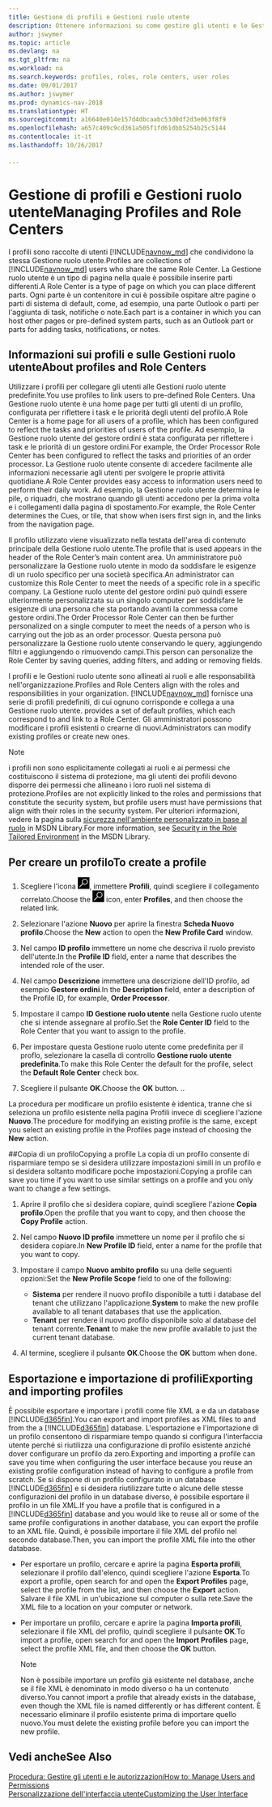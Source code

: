 ```yaml
---
title: Gestione di profili e Gestioni ruolo utente
description: Ottenere informazioni su come gestire gli utenti e le Gestioni ruolo utente in Dynamics NAV.
author: jswymer
ms.topic: article
ms.devlang: na
ms.tgt_pltfrm: na
ms.workload: na
ms.search.keywords: profiles, roles, role centers, user roles
ms.date: 09/01/2017
ms.author: jswymer
ms.prod: dynamics-nav-2018
ms.translationtype: HT
ms.sourcegitcommit: a16640e014e157d4dbcaabc53d0df2d3e063f8f9
ms.openlocfilehash: a657c409c9cd361a505f1fd61dbb5254b25c5144
ms.contentlocale: it-it
ms.lasthandoff: 10/26/2017

---
```

# <a name="managing-profiles-and-role-centers"></a><span data-ttu-id="bfe15-103">Gestione di profili e Gestioni ruolo utente</span><span class="sxs-lookup"><span data-stu-id="bfe15-103">Managing Profiles and Role Centers</span></span>
<span data-ttu-id="bfe15-104">I profili sono raccolte di utenti [!INCLUDE[navnow_md](includes/navnow_md.md)] che condividono la stessa Gestione ruolo utente.</span><span class="sxs-lookup"><span data-stu-id="bfe15-104">Profiles are collections of [!INCLUDE[navnow_md](includes/navnow_md.md)] users who share the same Role Center.</span></span> <span data-ttu-id="bfe15-105">La Gestione ruolo utente è un tipo di pagina nella quale è possibile inserire parti differenti.</span><span class="sxs-lookup"><span data-stu-id="bfe15-105">A Role Center is a type of page on which you can place different parts.</span></span> <span data-ttu-id="bfe15-106">Ogni parte è un contenitore in cui è possibile ospitare altre pagine o parti di sistema di default, come, ad esempio, una parte Outlook o parti per l'aggiunta di task, notifiche o note.</span><span class="sxs-lookup"><span data-stu-id="bfe15-106">Each part is a container in which you can host other pages or pre-defined system parts, such as an Outlook part or parts for adding tasks, notifications, or notes.</span></span>  

## <a name="about-profiles-and-role-centers"></a><span data-ttu-id="bfe15-107">Informazioni sui profili e sulle Gestioni ruolo utente</span><span class="sxs-lookup"><span data-stu-id="bfe15-107">About profiles and Role Centers</span></span>
<span data-ttu-id="bfe15-108">Utilizzare i profili per collegare gli utenti alle Gestioni ruolo utente predefinite.</span><span class="sxs-lookup"><span data-stu-id="bfe15-108">You use profiles to link users to pre-defined Role Centers.</span></span> <span data-ttu-id="bfe15-109">Una Gestione ruolo utente è una home page per tutti gli utenti di un profilo, configurata per riflettere i task e le priorità degli utenti del profilo.</span><span class="sxs-lookup"><span data-stu-id="bfe15-109">A Role Center is a home page for all users of a profile, which has been configured to reflect the tasks and priorities of users of the profile.</span></span> <span data-ttu-id="bfe15-110">Ad esempio, la Gestione ruolo utente del gestore ordini è stata configurata per riflettere i task e le priorità di un gestore ordini.</span><span class="sxs-lookup"><span data-stu-id="bfe15-110">For example, the Order Processor Role Center has been configured to reflect the tasks and priorities of an order processor.</span></span> <span data-ttu-id="bfe15-111">La Gestione ruolo utente consente di accedere facilmente alle informazioni necessarie agli utenti per svolgere le proprie attività quotidiane.</span><span class="sxs-lookup"><span data-stu-id="bfe15-111">A Role Center provides easy access to information users need to perform their daily work.</span></span> <span data-ttu-id="bfe15-112">Ad esempio, la Gestione ruolo utente determina le pile, o riquadri, che mostrano quando gli utenti accedono per la prima volta e i collegamenti dalla pagina di spostamento.</span><span class="sxs-lookup"><span data-stu-id="bfe15-112">For example, the Role Center determines the Cues, or tile, that show when isers first sign in, and the links from the navigation page.</span></span>

<span data-ttu-id="bfe15-113">Il profilo utilizzato viene visualizzato nella testata dell'area di contenuto principale della Gestione ruolo utente.</span><span class="sxs-lookup"><span data-stu-id="bfe15-113">The profile that is used appears in the header of the Role Center’s main content area.</span></span> <span data-ttu-id="bfe15-114">Un amministratore può personalizzare la Gestione ruolo utente in modo da soddisfare le esigenze di un ruolo specifico per una società specifica.</span><span class="sxs-lookup"><span data-stu-id="bfe15-114">An administrator can customize this Role Center to meet the needs of a specific role in a specific company.</span></span> <span data-ttu-id="bfe15-115">La Gestione ruolo utente del gestore ordini può quindi essere ulteriormente personalizzata su un singolo computer per soddisfare le esigenze di una persona che sta portando avanti la commessa come gestore ordini.</span><span class="sxs-lookup"><span data-stu-id="bfe15-115">The Order Processor Role Center can then be further personalized on a single computer to meet the needs of a person who is carrying out the job as an order processor.</span></span> <span data-ttu-id="bfe15-116">Questa persona può personalizzare la Gestione ruolo utente conservando le query, aggiungendo filtri e aggiungendo o rimuovendo campi.</span><span class="sxs-lookup"><span data-stu-id="bfe15-116">This person can personalize the Role Center by saving queries, adding filters, and adding or removing fields.</span></span>

<span data-ttu-id="bfe15-117">I profili e le Gestioni ruolo utente sono allineati ai ruoli e alle responsabilità nell'organizzazione.</span><span class="sxs-lookup"><span data-stu-id="bfe15-117">Profiles and Role Centers align with the roles and responsibilities in your organization.</span></span> [!INCLUDE[navnow_md](includes/navnow_md.md)]<span data-ttu-id="bfe15-118"> fornisce una serie di profili predefiniti, di cui ognuno corrisponde e collega a una Gestione ruolo utente.</span><span class="sxs-lookup"><span data-stu-id="bfe15-118"> provides a set of default profiles, which each correspond to and link to a Role Center.</span></span> <span data-ttu-id="bfe15-119">Gli amministratori possono modificare i profili esistenti o crearne di nuovi.</span><span class="sxs-lookup"><span data-stu-id="bfe15-119">Administrators can modify existing profiles or create new ones.</span></span>  

> [!NOTE]  
>  <span data-ttu-id="bfe15-120">i profili non sono esplicitamente collegati ai ruoli e ai permessi che costituiscono il sistema di protezione, ma gli utenti dei profili devono disporre dei permessi che allineano i loro ruoli nel sistema di protezione.</span><span class="sxs-lookup"><span data-stu-id="bfe15-120">Profiles are not explicitly linked to the roles and permissions that constitute the security system, but profile users must have permissions that align with their roles in the security system.</span></span> <span data-ttu-id="bfe15-121">Per ulteriori informazioni, vedere la pagina sulla [sicurezza nell'ambiente personalizzato in base al ruolo](http://go.microsoft.com/fwlink?LinkId=147633) in MSDN Library.</span><span class="sxs-lookup"><span data-stu-id="bfe15-121">For more information, see [Security in the Role Tailored Environment](http://go.microsoft.com/fwlink?LinkId=147633) in the MSDN Library.</span></span>

## <a name="to-create-a-profile"></a><span data-ttu-id="bfe15-122">Per creare un profilo</span><span class="sxs-lookup"><span data-stu-id="bfe15-122">To create a profile</span></span>
1.  <span data-ttu-id="bfe15-123">Scegliere l'icona ![Cerca pagina o report](media/ui-search/search_small.png "icona Cerca pagina o report"), immettere **Profili**, quindi scegliere il collegamento correlato.</span><span class="sxs-lookup"><span data-stu-id="bfe15-123">Choose the ![Search for Page or Report](media/ui-search/search_small.png "Search for Page or Report icon") icon, enter **Profiles**, and then choose the related link.</span></span>  

2.  <span data-ttu-id="bfe15-124">Selezionare l'azione **Nuovo** per aprire la finestra **Scheda Nuovo profilo**.</span><span class="sxs-lookup"><span data-stu-id="bfe15-124">Choose the **New** action to open the **New Profile Card** window.</span></span>  

3.  <span data-ttu-id="bfe15-125">Nel campo **ID profilo** immettere un nome che descriva il ruolo previsto dell'utente.</span><span class="sxs-lookup"><span data-stu-id="bfe15-125">In the **Profile ID** field, enter a name that describes the intended role of the user.</span></span>  

4.  <span data-ttu-id="bfe15-126">Nel campo **Descrizione** immettere una descrizione dell'ID profilo, ad esempio **Gestore ordini**.</span><span class="sxs-lookup"><span data-stu-id="bfe15-126">In the **Description** field, enter a description of the Profile ID, for example, **Order Processor**.</span></span>  

5.  <span data-ttu-id="bfe15-127">Impostare il campo **ID Gestione ruolo utente** nella Gestione ruolo utente che si intende assegnare al profilo.</span><span class="sxs-lookup"><span data-stu-id="bfe15-127">Set the **Role Center ID** field to the Role Center that you want to assign to the profile.</span></span>  

6.  <span data-ttu-id="bfe15-128">Per impostare questa Gestione ruolo utente come predefinita per il proflo, selezionare la casella di controllo **Gestione ruolo utente predefinita**.</span><span class="sxs-lookup"><span data-stu-id="bfe15-128">To make this Role Center the default for the profile, select the **Default Role Center** check box.</span></span>  

7.  <span data-ttu-id="bfe15-129">Scegliere il pulsante **OK**.</span><span class="sxs-lookup"><span data-stu-id="bfe15-129">Choose the **OK** button.</span></span> <span data-ttu-id="bfe15-130">.</span><span class="sxs-lookup"><span data-stu-id="bfe15-130">.</span></span>  

<span data-ttu-id="bfe15-131">La procedura per modificare un profilo esistente è identica, tranne che si seleziona un profilo esistente nella pagina Profili invece di scegliere l'azione **Nuovo**.</span><span class="sxs-lookup"><span data-stu-id="bfe15-131">The procedure for modifying an existing profile is the same, except you select an existing profile in the Profiles page instead of choosing the **New** action.</span></span>  


##<a name="copying-a-profile"></a><span data-ttu-id="bfe15-132">Copia di un profilo</span><span class="sxs-lookup"><span data-stu-id="bfe15-132">Copying a profile</span></span>
<span data-ttu-id="bfe15-133">La copia di un profilo consente di risparmiare tempo se si desidera utilizzare impostazioni simili in un profilo e si desidera soltanto modificare poche impostazioni.</span><span class="sxs-lookup"><span data-stu-id="bfe15-133">Copying a profile can save you time if you want to use similar settings on a profile and you only want to change a few settings.</span></span>

1.  <span data-ttu-id="bfe15-134">Aprire il profilo che si desidera copiare, quindi scegliere l'azione **Copia profilo**.</span><span class="sxs-lookup"><span data-stu-id="bfe15-134">Open the profile that you want to copy, and then choose the **Copy Profile** action.</span></span>

2.  <span data-ttu-id="bfe15-135">Nel campo **Nuovo ID profilo** immettere un nome per il profilo che si desidera copiare.</span><span class="sxs-lookup"><span data-stu-id="bfe15-135">In **New Profile ID** field, enter a name for the profile that you want to copy.</span></span>

3.  <span data-ttu-id="bfe15-136">Impostare il campo **Nuovo ambito profilo** su una delle seguenti opzioni:</span><span class="sxs-lookup"><span data-stu-id="bfe15-136">Set the **New Profile Scope** field to one of the following:</span></span>

    - <span data-ttu-id="bfe15-137">**Sistema** per rendere il nuovo profilo disponibile a tutti i database del tenant che utilizzano l'applicazione.</span><span class="sxs-lookup"><span data-stu-id="bfe15-137">**System** to make the new profile available to all tenant databases that use the application.</span></span>
    - <span data-ttu-id="bfe15-138">**Tenant** per rendere il nuovo profilo disponibile solo al database del tenant corrente.</span><span class="sxs-lookup"><span data-stu-id="bfe15-138">**Tenant** to make the new profile available to just the current tenant database.</span></span>
4. <span data-ttu-id="bfe15-139">Al termine, scegliere il pulsante **OK**.</span><span class="sxs-lookup"><span data-stu-id="bfe15-139">Choose the **OK** buttom when done.</span></span>

## <span data-ttu-id="bfe15-140"><a name="ExportImportProfile"></a>Esportazione e importazione di profili</span><span class="sxs-lookup"><span data-stu-id="bfe15-140"><a name="ExportImportProfile"></a>Exporting and importing profiles</span></span>

<span data-ttu-id="bfe15-141">È possibile esportare e importare i profili come file XML a e da un database [!INCLUDE[d365fin](includes/d365fin_md.md)].</span><span class="sxs-lookup"><span data-stu-id="bfe15-141">You can export and import profiles as XML files to and from the a [!INCLUDE[d365fin](includes/d365fin_md.md)] database.</span></span> <span data-ttu-id="bfe15-142">L'esportazione e l'importazione di un profilo consentono di risparmiare tempo quando si configura l'interfaccia utente perché si riutilizza una configurazione di profilo esistente anziché dover configurare un profilo da zero.</span><span class="sxs-lookup"><span data-stu-id="bfe15-142">Exporting and importing a profile can save you time when configuring the user interface because you reuse an existing profile configuration instead of having to configure a profile from scratch.</span></span> <span data-ttu-id="bfe15-143">Se si dispone di un profilo configurato in un database [!INCLUDE[d365fin](includes/d365fin_md.md)] e si desidera riutilizzare tutte o alcune delle stesse configurazioni del profilo in un database diverso, è possibile esportare il profilo in un file XML.</span><span class="sxs-lookup"><span data-stu-id="bfe15-143">If you have a profile that is configured in a [!INCLUDE[d365fin](includes/d365fin_md.md)] database and you would like to reuse all or some of the same profile configurations in another database, you can export the profile to an XML file.</span></span> <span data-ttu-id="bfe15-144">Quindi, è possibile importare il file XML del profilo nel secondo database.</span><span class="sxs-lookup"><span data-stu-id="bfe15-144">Then, you can import the profile XML file into the other database.</span></span>

-   <span data-ttu-id="bfe15-145">Per esportare un profilo, cercare e aprire la pagina **Esporta profili**, selezionare il profilo dall'elenco, quindi scegliere l'azione **Esporta**.</span><span class="sxs-lookup"><span data-stu-id="bfe15-145">To export a profile, open search for and open the **Export Profiles** page, select the profile from the list, and then choose the **Export** action.</span></span> <span data-ttu-id="bfe15-146">Salvare il file XML in un'ubicazione sul computer o sulla rete.</span><span class="sxs-lookup"><span data-stu-id="bfe15-146">Save the XML file to a location on your computer or network.</span></span>

-   <span data-ttu-id="bfe15-147">Per importare un profilo, cercare e aprire la pagina **Importa profili**, selezionare il file XML del profilo, quindi scegliere il pulsante **OK**.</span><span class="sxs-lookup"><span data-stu-id="bfe15-147">To import a profile, open search for and open the **Import Profiles** page, select the profile XML file, and then choose the **OK** button.</span></span>

    > [!NOTE]  
    >  <span data-ttu-id="bfe15-148">Non è possibile importare un profilo già esistente nel database, anche se il file XML è denominato in modo diverso o ha un contenuto diverso.</span><span class="sxs-lookup"><span data-stu-id="bfe15-148">You cannot import a profile that already exists in the database, even though the XML file is named differently or has different content.</span></span> <span data-ttu-id="bfe15-149">È necessario eliminare il profilo esistente prima di importare quello nuovo.</span><span class="sxs-lookup"><span data-stu-id="bfe15-149">You must delete the existing profile before you can import the new profile.</span></span>



## <a name="see-also"></a><span data-ttu-id="bfe15-150">Vedi anche</span><span class="sxs-lookup"><span data-stu-id="bfe15-150">See Also</span></span>  
[<span data-ttu-id="bfe15-151">Procedura: Gestire gli utenti e le autorizzazioni</span><span class="sxs-lookup"><span data-stu-id="bfe15-151">How to: Manage Users and Permissions</span></span>](ui-how-users-permissions.md)  
[<span data-ttu-id="bfe15-152">Personalizzazione dell'interfaccia utente</span><span class="sxs-lookup"><span data-stu-id="bfe15-152">Customizing the User Interface</span></span>](ui-customizing-overview.md)   
<!--[Security Overview](../Security%20Overview.md)-->


